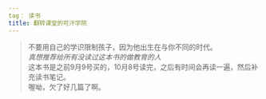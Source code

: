 ```yaml
---
tag： 读书
title: 翻转课堂的可汗学院
---
```

> 不要用自己的学识限制孩子，因为他出生在与你不同的时代。  
*真想推荐给所有没读过这本书的做教育的人*  
这本书是之前9月9号买的，10月8号读完，之后有时间会再读一遍，然后补充读书笔记。  
喔呦，欠了好几篇了啊。
